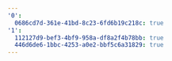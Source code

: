 ```yaml
---
'0':
  0686cd7d-361e-41bd-8c23-6fd6b19c218c: true
'1':
  112127d9-bef3-4bf9-958a-df8a2f4b78bb: true
  446d6de6-1bbc-4253-a0e2-bbf5c6a31829: true
---
```

